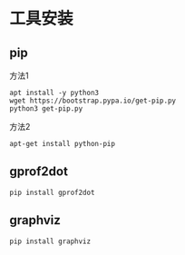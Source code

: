# 工具安装

## pip

方法1
```
apt install -y python3
wget https://bootstrap.pypa.io/get-pip.py
python3 get-pip.py
```

方法2
```
apt-get install python-pip
```

## gprof2dot
```
pip install gprof2dot
```

## graphviz
```
pip install graphviz
```

